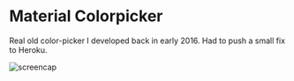 # Material Colorpicker

Real old color-picker I developed back in early 2016. Had to push a small fix to Heroku.

![screencap](https://danielzelaya.dev/opt-material-colorpicker.png)
